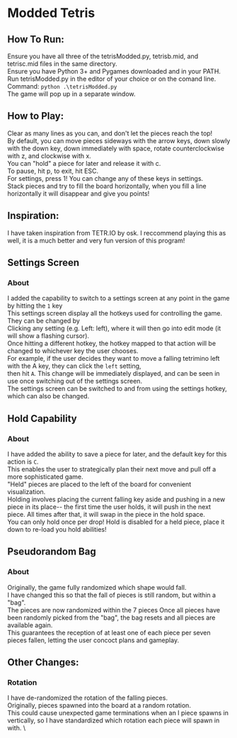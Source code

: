 # Modded Tetris
## How To Run: 
Ensure you have all three of the tetrisModded.py, tetrisb.mid, and tetrisc.mid files in the same directory. \
Ensure you have Python 3+ and Pygames downloaded and in your PATH. \
Run tetrisModded.py in the editor of your choice or on the comand line. \
Command: `python .\tetrisModded.py` \
The game will pop up in a separate window.

## How to Play:
Clear as many lines as you can, and don't let the pieces reach the top! \
By default, you can move pieces sideways with the arrow keys, down slowly with the down key, down immediately with space, rotate counterclockwise with z, and clockwise with x. \
You can "hold" a piece for later and release it with c. \
To pause, hit p, to exit, hit ESC. \
For settings, press 1! You can change any of these keys in settings. \
Stack pieces and try to fill the board horizontally, when you fill a line horizontally it will disappear and give you points! 

## Inspiration: 
I have taken inspiration from TETR.IO by osk.  I reccommend playing this as well, it is a much better and very fun version of this program!

## Settings Screen
### About
I added the capability to switch to a settings screen at any point in the game by hitting the `1` key \
This settings screen display all the hotkeys used for controlling the game. They can be changed by \
Clicking any setting (e.g. Left: left), where it will then go into edit mode (it will show a flashing cursor). \
Once hitting a different hotkey, the hotkey mapped to that action will be changed to whichever key the user chooses. \
For example, if the user decides they want to move a falling tetrimino left with the A key, they can click the `left` setting, \
then hit `A`. This change will be immediately displayed, and can be seen in use once switching out of the settings screen. \
The settings screen can be switched to and from using the settings hotkey, which can also be changed.


## Hold Capability
### About
I have added the ability to save a piece for later, and the default key for this action is `C`. \
This enables the user to strategically plan their next move and pull off a more sophisticated game. \
"Held" pieces are placed to the left of the board for convenient visualization. \
Holding involves placing the current falling key aside and pushing in a new piece in its place-- the first time the user holds, it will push in the next piece. All times after that, it will swap in the piece in the hold space. \
You can only hold once per drop! Hold is disabled for a held piece, place it down to re-load you hold abilities!

## Pseudorandom Bag
### About
Originally, the game fully randomized which shape would fall. \
I have changed this so that the fall of pieces is still random, but within a "bag". \
The pieces are now randomized within the 7 pieces Once all pieces have been randomly picked from the "bag", the bag resets and all pieces are available again. \
This guarantees the reception of at least one of each piece per seven pieces fallen, letting the user concoct plans and gameplay.

## Other Changes:
### Rotation
I have de-randomized the rotation of the falling pieces. \
Originally, pieces spawned into the board at a random rotation. \
This could cause unexpected game terminations when an I piece spawns in vertically, so I have standardized which rotation each piece will spawn in with. \
